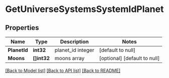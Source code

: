 # GetUniverseSystemsSystemIdPlanet

## Properties
Name | Type | Description | Notes
------------ | ------------- | ------------- | -------------
**PlanetId** | **int32** | planet_id integer | [default to null]
**Moons** | **[]int32** | moons array | [optional] [default to null]

[[Back to Model list]](../README.md#documentation-for-models) [[Back to API list]](../README.md#documentation-for-api-endpoints) [[Back to README]](../README.md)


